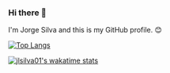 ### Hi there 👋

I'm Jorge Silva and this is my GitHub profile. 😊 

[![Top Langs](https://github-readme-stats.vercel.app/api/top-langs/?username=jlsilva01&layout=compact)](https://github.com/jlsilva01/github-readme-stats)

[![jlsilva01's wakatime stats](https://github-readme-stats.vercel.app/api/wakatime?username=jlsilva01&layout=compact)](https://github.com/jlsilva01/github-readme-stats)
